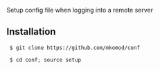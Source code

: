 
Setup config file when logging into a remote server


## Installation

```
 $ git clone https://github.com/mkomod/conf
```

```
 $ cd conf; source setup
```
